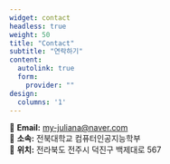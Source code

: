 ```yaml
---
widget: contact
headless: true
weight: 50
title: "Contact"
subtitle: "연락하기"
content:
  autolink: true
  form:
    provider: ""
design:
  columns: '1'
---
```

📧 **Email:** my-juliana@naver.com  
🏫 **소속:** 전북대학교 컴퓨터인공지능학부  
📍 **위치:** 전라북도 전주시 덕진구 백제대로 567  
